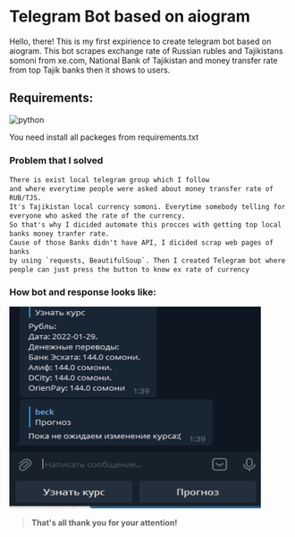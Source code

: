 # **Telegram Bot**  based on aiogram
Hello, there! This is my first expirience to create telegram bot based on aiogram.
This bot scrapes exchange rate of Russian rubles and Tajikistans somoni
from xe.com, National Bank of Tajikistan and money transfer rate from 
top Tajik banks then it shows to users.


## Requirements: 

![python](https://img.shields.io/badge/python-3.10.0-red)
 
 You need install all packeges from requirements.txt


### Problem that I solved

    There is exist local telegram group which I follow 
    and where everytime people were asked about money transfer rate of RUB/TJS. 
    It's Tajikistan local currency somoni. Everytime somebody telling for everyone who asked the rate of the currency.
    So that's why I dicided automate this procces with getting top local banks money tranfer rate.
    Cause of those Banks didn't have API, I dicided scrap web pages of banks 
    by using `requests, BeautifulSoup`. Then I created Telegram bot where people can just press the button to know ex rate of currency


### How bot and response looks like: 
<img src="assets/sm.png" width="450" height="360" />

>**That's all thank you for your attention!**

